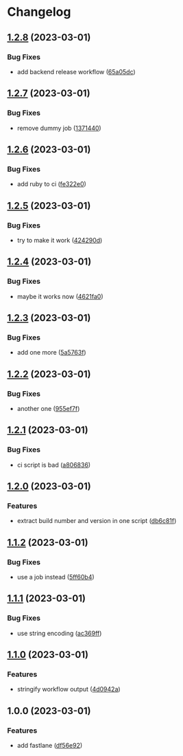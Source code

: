 # Changelog

## [1.2.8](https://github.com/Viktor-TechForm/releasing-apps-mono-repo/compare/my-project-mobile-app-v1.2.7...my-project-mobile-app-v1.2.8) (2023-03-01)


### Bug Fixes

* add backend release workflow ([65a05dc](https://github.com/Viktor-TechForm/releasing-apps-mono-repo/commit/65a05dc8fd6597e114ff11ea8653b758a0ff57a6))

## [1.2.7](https://github.com/Viktor-TechForm/releasing-apps-mono-repo/compare/my-project-mobile-app-v1.2.6...my-project-mobile-app-v1.2.7) (2023-03-01)


### Bug Fixes

* remove dummy job ([1371440](https://github.com/Viktor-TechForm/releasing-apps-mono-repo/commit/1371440a7a8ba19fa0c4275e68f384ec1379ebb0))

## [1.2.6](https://github.com/Viktor-TechForm/releasing-apps-mono-repo/compare/my-project-mobile-app-v1.2.5...my-project-mobile-app-v1.2.6) (2023-03-01)


### Bug Fixes

* add ruby to ci ([fe322e0](https://github.com/Viktor-TechForm/releasing-apps-mono-repo/commit/fe322e0f55d9760f51c2e5315fe24d3d151e18f7))

## [1.2.5](https://github.com/Viktor-TechForm/releasing-apps-mono-repo/compare/my-project-mobile-app-v1.2.4...my-project-mobile-app-v1.2.5) (2023-03-01)


### Bug Fixes

* try to make it work ([424290d](https://github.com/Viktor-TechForm/releasing-apps-mono-repo/commit/424290d1011c861d8d71086749835ccd256e88ec))

## [1.2.4](https://github.com/Viktor-TechForm/releasing-apps-mono-repo/compare/my-project-mobile-app-v1.2.3...my-project-mobile-app-v1.2.4) (2023-03-01)


### Bug Fixes

* maybe it works now ([4621fa0](https://github.com/Viktor-TechForm/releasing-apps-mono-repo/commit/4621fa053cf39fa134cc015458e489007f32e4fe))

## [1.2.3](https://github.com/Viktor-TechForm/releasing-apps-mono-repo/compare/my-project-mobile-app-v1.2.2...my-project-mobile-app-v1.2.3) (2023-03-01)


### Bug Fixes

* add one more ([5a5763f](https://github.com/Viktor-TechForm/releasing-apps-mono-repo/commit/5a5763f58debdb9c044bc7bc3b5593f2dad45810))

## [1.2.2](https://github.com/Viktor-TechForm/releasing-apps-mono-repo/compare/my-project-mobile-app-v1.2.1...my-project-mobile-app-v1.2.2) (2023-03-01)


### Bug Fixes

* another one ([955ef7f](https://github.com/Viktor-TechForm/releasing-apps-mono-repo/commit/955ef7f53b99fe945311c541787b013a500b2616))

## [1.2.1](https://github.com/Viktor-TechForm/releasing-apps-mono-repo/compare/my-project-mobile-app-v1.2.0...my-project-mobile-app-v1.2.1) (2023-03-01)


### Bug Fixes

* ci script is bad ([a806836](https://github.com/Viktor-TechForm/releasing-apps-mono-repo/commit/a80683628b1c3d445ead0813286fa836bc7e4419))

## [1.2.0](https://github.com/Viktor-TechForm/releasing-apps-mono-repo/compare/my-project-mobile-app-v1.1.2...my-project-mobile-app-v1.2.0) (2023-03-01)


### Features

* extract build number and version in one script ([db6c81f](https://github.com/Viktor-TechForm/releasing-apps-mono-repo/commit/db6c81f3275073a608c4249aa65fc05298cb0dff))

## [1.1.2](https://github.com/Viktor-TechForm/releasing-apps-mono-repo/compare/my-project-mobile-app-v1.1.1...my-project-mobile-app-v1.1.2) (2023-03-01)


### Bug Fixes

* use a job instead ([5ff60b4](https://github.com/Viktor-TechForm/releasing-apps-mono-repo/commit/5ff60b4fac00127f36ea22393461e3b235577dbe))

## [1.1.1](https://github.com/Viktor-TechForm/releasing-apps-mono-repo/compare/my-project-mobile-app-v1.1.0...my-project-mobile-app-v1.1.1) (2023-03-01)


### Bug Fixes

* use string encoding ([ac369ff](https://github.com/Viktor-TechForm/releasing-apps-mono-repo/commit/ac369ff9ebb090ab936d5471cd40a96c1909f372))

## [1.1.0](https://github.com/Viktor-TechForm/releasing-apps-mono-repo/compare/my-project-mobile-app-v1.0.0...my-project-mobile-app-v1.1.0) (2023-03-01)


### Features

* stringify workflow output ([4d0942a](https://github.com/Viktor-TechForm/releasing-apps-mono-repo/commit/4d0942a90466bb7b848c53036349a66a05858541))

## 1.0.0 (2023-03-01)


### Features

* add fastlane ([df56e92](https://github.com/Viktor-TechForm/releasing-apps-mono-repo/commit/df56e92c235dc3bfb34d56bf54d475bfe07eca80))
